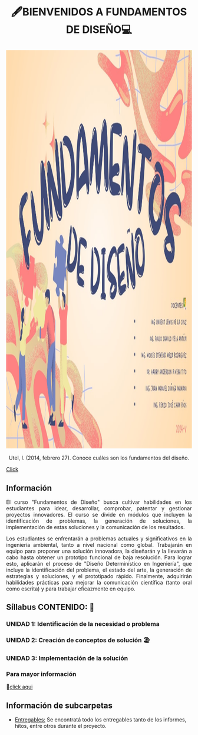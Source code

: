 # <p align="center">🖋️BIENVENIDOS A FUNDAMENTOS DE DISEÑO💻</p>
<p align="center">
  <img src="https://github.com/Fx2048/Team_4_FdD/blob/main/Im%C3%A1genes/fddlogo/FUNDAMENTOS%20DE%20DISE%C3%91O.jpg" width="1920" height="1080" style="margin: auto;">
</p>

<p align="center">Utel, I. (2014, febrero 27). Conoce cuáles son los fundamentos del diseño.</p>        

[Click](https://github.com/Fx2048/Team_4_FdD/blob/main/Bibliograf%C3%ADa/Im%C3%A1genes.txt) 


## Información
<p align="justify">
El curso "Fundamentos de Diseño" busca cultivar habilidades en los estudiantes para idear, desarrollar, comprobar, patentar y gestionar proyectos innovadores. El curso se divide en módulos que incluyen la identificación de problemas, la generación de soluciones, la implementación de estas soluciones y la comunicación de los resultados.
</p>
<p align="justify">
Los estudiantes se enfrentarán a problemas actuales y significativos en la ingeniería ambiental, tanto a nivel nacional como global. Trabajarán en equipo para proponer una solución innovadora, la diseñarán y la llevarán a cabo hasta obtener un prototipo funcional de baja resolución. Para lograr esto, aplicarán el proceso de "Diseño Determinístico en Ingeniería", que incluye la identificación del problema, el estado del arte, la generación de estrategias y soluciones, y el prototipado rápido. Finalmente, adquirirán habilidades prácticas para mejorar la comunicación científica (tanto oral como escrita) y para trabajar eficazmente en equipo.
</p>

## Síllabus CONTENIDO: 📕
### UNIDAD 1: Identificación de la necesidad o problema 
### UNIDAD 2: Creación de conceptos de solución 🏖
### UNIDAD 3: Implementación de la solución 

### Para mayor información 
  📙[click aqui](../Documentación/Sil_FdD.pdf)


## Información de subcarpetas

- [Entregables:](https://github.com/Fx2048/Team_4_FdD/tree/main/FdD/Entregables)  Se encontratá todo los entregables tanto de los informes, hitos, entre otros durante el proyecto.






